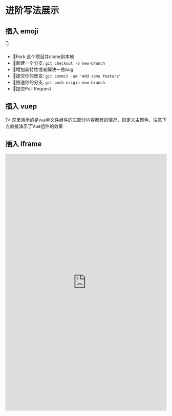 # 进阶写法展示

## 插入 emoji

 :point_down: 

- :fork_and_knife:Fork 这个项目并clone到本地
- :twisted_rightwards_arrows:新建一个分支: `git checkout -b new-branch`
- :wrench:增加新特性或者解决一些bug
- :memo:提交你的改变: `git commit -am 'Add some feature'`
- :rocket:推送你的分支: `git push origin new-branch`
- :tada:提交Pull Request

## 插入 vuep

?> 这里演示的是`Vue`单文件组件的三部分内容都有的情况，自定义主题色，注意下方直接演示了Vue组件的效果

<vuep template="#custom-variables"></vuep>

<script v-pre type="text/x-template" id="custom-variables">
<style>
  /* global custom-variables */
  /* :root {
    --r: 51;
    --g: 51;
    --b: 51;
  } */
  main {
    width: 100%;
    padding: 60px 29px;
    display: flex;
    flex-direction: column;
    align-items: center;
  }
  label {
    display: flex;
    align-items: center;
  }
  input {
    padding: 0;
    width: 29px;
    height: 29px;
  }
  div.variables-block {
    width: 100%;
    display: flex;
    justify-content: center;
    margin-top: 29px;
  }
  /* 局部 custom-variables */
  div.variables-block > div {
    --r: 51;
    --g: 51;
    --b: 51;
  }
  div.variables-block > div::after {
    content: "";
    display: inline-block;
    width: 52px;
    height: 52px;
    background: rgb(var(--r), var(--g), var(--b));
  }
</style>
<template>
  <main>
    <label for="color">
      请选择主题色：
      <input
        type="color"
        v-model="value"
        id="color"
      />
    </label>
    <div class="variables-block">
      <div
        v-for="(ele, idx) in colorList"
        :ref="'variable' + idx">
      </div>
    </div>
  </main>
</template>
<script>
  const Color = require('./libs/color.js');
  const INITIAL_COLOR = '#b4a078';
  export default {
    data() {
      return {
        value: INITIAL_COLOR,
      }
    },
    computed: {
      colorList() {
        const mainColor = this.value.length === 7 && this.value || INITIAL_COLOR;
        return this.getColorList(mainColor);
      }
    },
    methods: {
      getColorList(val) {
        const color = Color(val);
        return Array.from({length: 10}).map((v, i) => {
          let rgb = color.mix(Color('white'), i / 10);
          this.$nextTick(() => {
            const style = this.$refs[`variable${i}`][0].style;
            style.setProperty('--r', rgb.red());
            style.setProperty('--g', rgb.green());
            style.setProperty('--b', rgb.blue());
          })
        });
      }
    }
  }
</script>
</script>

## 插入 iframe

<iframe
  width="100%"
  height="800px"
  frameborder="0"
  src="https://www.baidu.com">
</iframe>